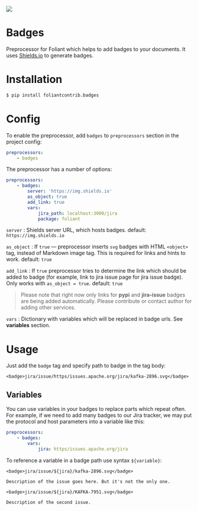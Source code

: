 ![](https://img.shields.io/pypi/v/foliantcontrib.badges.svg)

# Badges

Preprocessor for Foliant which helps to add badges to your documents. It uses [Shields.io](https://shields.io) to generate badges.

# Installation

```bash
$ pip install foliantcontrib.badges
```

# Config

To enable the preprocessor, add `badges` to `preprocessors` section in the project config:

```yaml
preprocessors:
    - badges
```

The preprocessor has a number of options:

```yaml
preprocessors:
    - badges:
        server: 'https://img.shields.io'
        as_object: true
        add_link: true
        vars:
            jira_path: localhost:3000/jira
            package: foliant
```

`server`
:    Shields server URL, which hosts badges. default: `https://img.shields.io`

`as_object`
:    If `true` — preprocessor inserts `svg` badges with HTML `<object>` tag, instead of Markdown image tag. This is required for links and hints to work. default: `true`

`add_link`
:    If `true` preprocessor tries to determine the link which should be added to badge (for example, link to jira issue page for jira issue badge). Only works with `as_object = true`. default: `true`

> Please note that right now only links for **pypi** and **jira-issue** badges are being added automatically. Please contribute or contact author for adding other services.

`vars`
:    Dictionary with variables which will be replaced in badge urls. See **variables** section.

# Usage

Just add the `badge` tag and specify path to badge in the tag body:

```
<badge>jira/issue/https/issues.apache.org/jira/kafka-2896.svg</badge>
```

## Variables

You can use variables in your badges to replace parts which repeat often. For example, if we need to add many badges to our Jira tracker, we may put the protocol and host parameters into a variable like this:

```yaml
preprocessors:
    - badges:
        vars:
            jira: https/issues.apache.org/jira
```

To reference a variable in a badge path use syntax `${variable}`:

```
<badge>jira/issue/${jira}/kafka-2896.svg</badge>

Description of the issue goes here. But it's not the only one.

<badge>jira/issue/${jira}/KAFKA-7951.svg</badge>

Description of the second issue.
```
